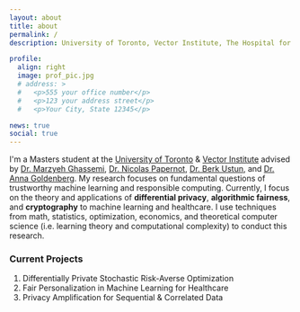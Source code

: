 ```yaml
---
layout: about
title: about
permalink: /
description: University of Toronto, Vector Institute, The Hospital for Sick Children

profile:
  align: right
  image: prof_pic.jpg
  # address: >
  #   <p>555 your office number</p>
  #   <p>123 your address street</p>
  #   <p>Your City, State 12345</p>

news: true
social: true
---
```

I'm a Masters student at the [University of Toronto](https://web.cs.toronto.edu/) & [Vector Institute](https://vectorinstitute.ai/) advised by [Dr. Marzyeh Ghassemi](http://www.marzyehghassemi.com/), [Dr. Nicolas Papernot](https://www.papernot.fr/), [Dr. Berk Ustun](https://www.berkustun.com/), and [Dr. Anna Goldenberg](http://goldenberglab.ca/). My research focuses on fundamental questions of trustworthy machine learning and responsible computing. Currently, I focus on the theory and applications of **differential privacy**, **algorithmic fairness**, and **cryptography** to machine learning and healthcare. I use techniques from math, statistics, optimization, economics, and theoretical computer science (i.e. learning theory and computational complexity) to conduct this research.

### Current Projects
1. Differentially Private Stochastic Risk-Averse Optimization
2. Fair Personalization in Machine Learning for Healthcare
3. Privacy Amplification for Sequential & Correlated Data

<!-- You can read more about my research agenda and the broad questions I'm interested in [here](FILL IN). -->

<!-- Link to your social media connections, too. This theme is set up to use [Font Awesome icons](http://fortawesome.github.io/Font-Awesome/){:target="\_blank"} and [Academicons](https://jpswalsh.github.io/academicons/){:target="\_blank"}, like the ones below. Add your Facebook, Twitter, LinkedIn, Google Scholar, or just disable all of them. -->
